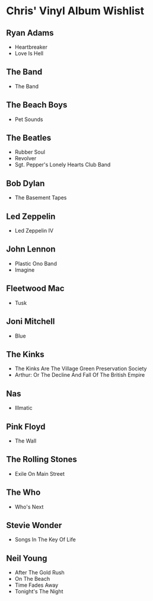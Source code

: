 # Chris' Vinyl Album Wishlist

## Ryan Adams

* Heartbreaker
* Love Is Hell

## The Band

* The Band

## The Beach Boys

* Pet Sounds

## The Beatles

* Rubber Soul
* Revolver
* Sgt. Pepper's Lonely Hearts Club Band

## Bob Dylan

* The Basement Tapes

## Led Zeppelin

* Led Zeppelin IV

## John Lennon

* Plastic Ono Band
* Imagine

## Fleetwood Mac

* Tusk

## Joni Mitchell

* Blue

## The Kinks

* The Kinks Are The Village Green Preservation Society
* Arthur: Or The Decline And Fall Of The British Empire

## Nas

* Illmatic

## Pink Floyd

* The Wall

## The Rolling Stones

* Exile On Main Street

## The Who

* Who's Next

## Stevie Wonder

* Songs In The Key Of Life

## Neil Young

* After The Gold Rush
* On The Beach
* Time Fades Away
* Tonight's The Night
